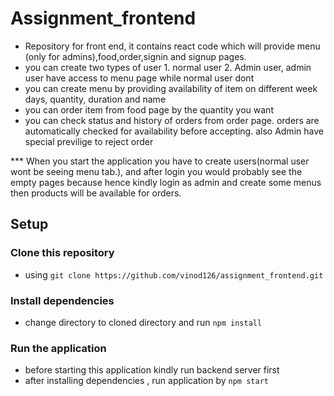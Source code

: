 # Assignment_frontend
- Repository for front end, it contains react code which will provide menu (only for admins),food,order,signin and signup pages.
- you can create two types of user  1. normal user 2. Admin user, admin user have access to menu page while normal user dont
- you can create menu by providing availability of item on different week days, quantity, duration and name
- you can order item from food page by the quantity you want
- you can check status and history of orders from order page. orders are automatically checked for availability before accepting. also Admin have special previlige to reject order

*** When you start the application you have to create users(normal user wont be seeing menu tab.), and after login you would probably see the empty pages because hence kindly login as admin and create some menus then products will be available for orders. 

## Setup
### Clone this repository
- using `git clone https://github.com/vinod126/assignment_frontend.git`
### Install dependencies
- change directory to cloned directory and run `npm install`
### Run the application
- before starting this application kindly run backend server first
- after installing dependencies , run application by `npm start`
